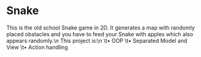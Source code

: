 # Snake
This is the old school Snake game in 2D. It generates a map with randomly placed obstacles and you have to feed your Snake with apples which also appears randomly.\n
This project is:\n
  \t• OOP
  \t• Separated Model and View
  \t• Action handling
